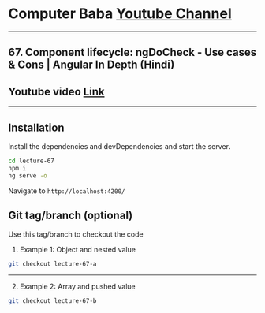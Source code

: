 # Computer Baba [Youtube Channel](https://www.youtube.com/c/ComputerBabaOfficial)

---

## 67. Component lifecycle: ngDoCheck - Use cases & Cons | Angular In Depth (Hindi)

## Youtube video [Link](https://youtu.be/64aknCwbj1I)

---

## Installation

Install the dependencies and devDependencies and start the server.

```sh
cd lecture-67
npm i
ng serve -o
```

Navigate to `http://localhost:4200/`

## Git tag/branch (optional)

Use this tag/branch to checkout the code

1. Example 1: Object and nested value

```sh
git checkout lecture-67-a
```

---

2. Example 2: Array and pushed value

```sh
git checkout lecture-67-b
```

